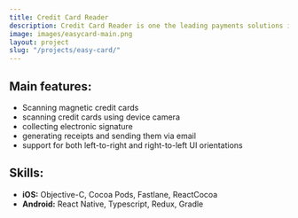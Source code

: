 ```yaml
---
title: Credit Card Reader
description: Credit Card Reader is one the leading payments solutions in Israel that lets small business opperate quick payments. We built both iOS and Android version of the application and successfully faced the challange of integration with various custom hardware, including magnetic card swipers.
image: images/easycard-main.png
layout: project
slug: "/projects/easy-card/"
---
```


## Main features:

- Scanning magnetic credit cards
- scanning credit cards using device camera
- collecting electronic signature
- generating receipts and sending them via email
- support for both left-to-right and right-to-left UI orientations

## Skills:

- **iOS:** Objective-C, Cocoa Pods, Fastlane, ReactCocoa
- **Android:** React Native, Typescript, Redux, Gradle
